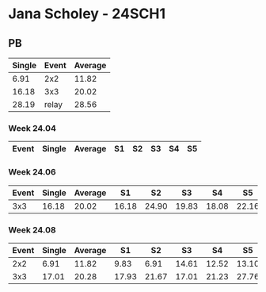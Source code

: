 # Jana Scholey - 24SCH1

## PB
|Single|Event|Average|
|----|----|----|
|6.91|2x2|11.82|
|16.18|3x3|20.02|
|28.19|relay|28.56|
### Week 24.04
|Event|Single|Average|S1|S2|S3|S4|S5|
|-----|-------|------|--|--|--|--|--|
### Week 24.06
|Event|Single|Average|S1|S2|S3|S4|S5|
|-----|-------|------|--|--|--|--|--|
|3x3|16.18|20.02|16.18|24.90|19.83|18.08|22.16|
### Week 24.08
|Event|Single|Average|S1|S2|S3|S4|S5|
|-----|-------|------|--|--|--|--|--|
|2x2|6.91|11.82|9.83|6.91|14.61|12.52|13.10|
|3x3|17.01|20.28|17.93|21.67|17.01|21.23|27.76|
